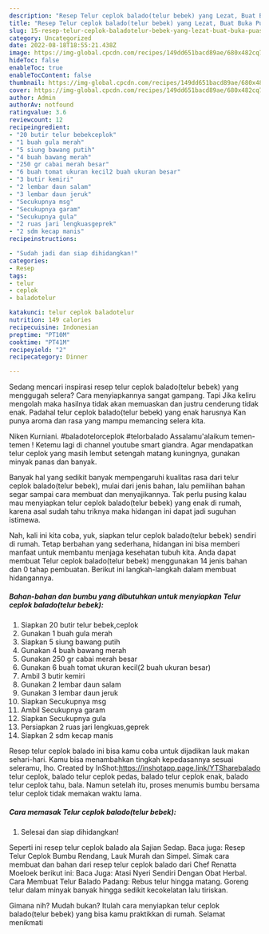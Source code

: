 ```yaml
---
description: "Resep Telur ceplok balado(telur bebek) yang Lezat, Buat Buka Puasa Lezat"
title: "Resep Telur ceplok balado(telur bebek) yang Lezat, Buat Buka Puasa Lezat"
slug: 15-resep-telur-ceplok-baladotelur-bebek-yang-lezat-buat-buka-puasa-lezat
category: Uncategorized
date: 2022-08-18T18:55:21.438Z
image: https://img-global.cpcdn.com/recipes/149dd651bacd89ae/680x482cq70/telur-ceplok-baladotelur-bebek-foto-resep-utama.jpg
hideToc: false
enableToc: true
enableTocContent: false
thumbnail: https://img-global.cpcdn.com/recipes/149dd651bacd89ae/680x482cq70/telur-ceplok-baladotelur-bebek-foto-resep-utama.jpg
cover: https://img-global.cpcdn.com/recipes/149dd651bacd89ae/680x482cq70/telur-ceplok-baladotelur-bebek-foto-resep-utama.jpg
author: Admin
authorAv: notfound
ratingvalue: 3.6
reviewcount: 12
recipeingredient:
- "20 butir telur bebekceplok"
- "1 buah gula merah"
- "5 siung bawang putih"
- "4 buah bawang merah"
- "250 gr cabai merah besar"
- "6 buah tomat ukuran kecil2 buah ukuran besar"
- "3 butir kemiri"
- "2 lembar daun salam"
- "3 lembar daun jeruk"
- "Secukupnya msg"
- "Secukupnya garam"
- "Secukupnya gula"
- "2 ruas jari lengkuasgeprek"
- "2 sdm kecap manis"
recipeinstructions:

- "Sudah jadi dan siap dihidangkan!"
categories:
- Resep
tags:
- telur
- ceplok
- baladotelur

katakunci: telur ceplok baladotelur 
nutrition: 149 calories
recipecuisine: Indonesian
preptime: "PT10M"
cooktime: "PT41M"
recipeyield: "2"
recipecategory: Dinner

---
```



Sedang mencari inspirasi resep telur ceplok balado(telur bebek) yang menggugah selera? Cara menyiapkannya sangat gampang. Tapi Jika keliru mengolah maka hasilnya tidak akan memuaskan dan justru cenderung tidak enak. Padahal telur ceplok balado(telur bebek) yang enak harusnya Kan punya aroma dan rasa yang mampu memancing selera kita.


Niken Kurniani. #baladotelorceplok #telorbalado Assalamu&#39;alaikum temen-temen ! Ketemu lagi di channel youtube smart giandra. Agar mendapatkan telur ceplok yang masih lembut setengah matang kuningnya, gunakan minyak panas dan banyak.

Banyak hal yang sedikit banyak mempengaruhi kualitas rasa dari telur ceplok balado(telur bebek), mulai dari jenis bahan, lalu pemilihan bahan segar sampai cara membuat dan menyajikannya. Tak perlu pusing kalau mau menyiapkan telur ceplok balado(telur bebek) yang enak di rumah, karena asal sudah tahu triknya maka hidangan ini dapat jadi suguhan istimewa.


Nah, kali ini kita coba, yuk, siapkan telur ceplok balado(telur bebek) sendiri di rumah. Tetap berbahan yang sederhana, hidangan ini bisa memberi manfaat untuk membantu menjaga kesehatan tubuh kita. Anda dapat membuat Telur ceplok balado(telur bebek) menggunakan 14 jenis bahan dan 0 tahap pembuatan. Berikut ini langkah-langkah dalam membuat hidangannya.

<!--inarticleads1-->

##### Bahan-bahan dan bumbu yang dibutuhkan untuk menyiapkan Telur ceplok balado(telur bebek):

1. Siapkan 20 butir telur bebek,ceplok
1. Gunakan 1 buah gula merah
1. Siapkan 5 siung bawang putih
1. Gunakan 4 buah bawang merah
1. Gunakan 250 gr cabai merah besar
1. Gunakan 6 buah tomat ukuran kecil(2 buah ukuran besar)
1. Ambil 3 butir kemiri
1. Gunakan 2 lembar daun salam
1. Gunakan 3 lembar daun jeruk
1. Siapkan Secukupnya msg
1. Ambil Secukupnya garam
1. Siapkan Secukupnya gula
1. Persiapkan 2 ruas jari lengkuas,geprek
1. Siapkan 2 sdm kecap manis


Resep telur ceplok balado ini bisa kamu coba untuk dijadikan lauk makan sehari-hari. Kamu bisa menambahkan tingkah kepedasannya sesuai seleramu, lho. Created by InShot:https://inshotapp.page.link/YTSharebalado telur ceplok, balado telur ceplok pedas, balado telur ceplok enak, balado telur ceplok tahu, bala. Namun setelah itu, proses menumis bumbu bersama telur ceplok tidak memakan waktu lama. 

<!--inarticleads2-->

##### Cara memasak Telur ceplok balado(telur bebek):


1. Selesai dan siap dihidangkan!

Seperti ini resep telur ceplok balado ala Sajian Sedap. Baca juga: Resep Telur Ceplok Bumbu Rendang, Lauk Murah dan Simpel. Simak cara membuat dan bahan dari resep telur ceplok balado dari Chef Renatta Moeloek berikut ini: Baca Juga: Atasi Nyeri Sendiri Dengan Obat Herbal. Cara Membuat Telur Balado Padang: Rebus telur hingga matang. Goreng telur dalam minyak banyak hingga sedikit kecokelatan lalu tiriskan. 

Gimana nih? Mudah bukan? Itulah cara menyiapkan telur ceplok balado(telur bebek) yang bisa kamu praktikkan di rumah. Selamat menikmati
